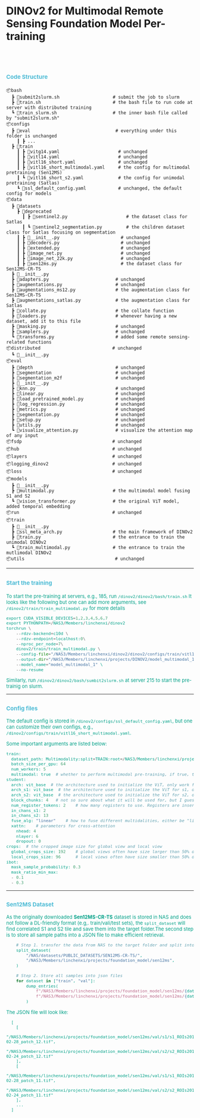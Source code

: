 # DINOv2 for Multimodal Remote Sensing Foundation Model Per-training
<br></br>  
## <span style=color:#4DBBD5;font-size:15px;font-weight:bold>Code Structure</span>  
```text
📦bash
  ┣ 📜submit2slurm.sh                    # submit the job to slurm
  ┣ 📜train.sh                           # the bash file to run code at server with distributed training
  ┗ 📜train_slurm.sh                     # the inner bash file called by "submit2slurm.sh"
📦configs 
  ┣ 📂eval                                # everything under this folder is unchanged
    ┃ ┣ ...    
  ┣ 📂train
    ┃ ┣ 📜vitg14.yaml                      # unchanged
    ┃ ┣ 📜vitl14.yaml                      # unchanged
    ┃ ┣ 📜vitl16_short.yaml                # unchanged
    ┃ ┣ 📜vitl16_short_multimodal.yaml     # the config for multimodal pretraining (Sen12MS)
    ┃ ┗ 📜vitl16_short_s2.yaml             # the config for unimodal pretraining (Satlas)
    ┗ 📜ssl_default_config.yaml            # unchanged, the default config for models
📦data
  ┣ 📂datasets
    ┣ 📂deprecated
      ┃ ┣ 📜sentinel2.py                      # the dataset class for Satlas
      ┃ ┗ 📜sentinel2_segmentation.py         # the children dataset class for Satlas focusing on segmentation
    ┃ ┣ 📜__init__.py                       # unchanged
    ┃ ┣ 📜decoders.py                       # unchanged
    ┃ ┣ 📜extended.py                       # unchanged
    ┃ ┣ 📜image_net.py                      # unchanged
    ┃ ┣ 📜image_net_22k.py                  # unchanged
    ┃ ┣ 📜sen12ms.py                        # the dataset class for Sen12MS-CR-TS 
  ┣ 📜__init__.py
  ┣ 📜adapters.py                         # unchanged
  ┣ 📜augmentations.py                    # unchanged
  ┣ 📜augmentations_ms12.py               # the augmentation class for Sen12MS-CR-TS
  ┣ 📜augmentations_satlas.py             # the augmentation class for Satlas
  ┣ 📜collate.py                          # the collate function
  ┣ 📜loaders.py                          # whenever having a new dataset, add it to this file
  ┣ 📜masking.py                          # unchanged
  ┣ 📜samplers.py                         # unchanged
  ┗ 📜transforms.py                       # added some remote sensing-related functions
📦distributed                           # unchanged
  ┗ 📜__init__.py
📦eval
  ┣ 📂depth                               # unchanged
  ┣ 📂segmentation                        # unchanged
  ┣ 📂segmentation_m2f                    # unchanged
  ┣ 📜__init__.py
  ┣ 📜knn.py                              # unchanged
  ┣ 📜linear.py                           # unchanged
  ┣ 📜load_pretrained_model.py            # unchanged
  ┣ 📜log_regression.py                   # unchanged
  ┣ 📜metrics.py                          # unchanged
  ┣ 📜segmentation.py                     # unchanged
  ┣ 📜setup.py                            # unchanged
  ┣ 📜utils.py                            # unchanged
  ┗ 📜visualize_attention.py              # visualize the attention map of any input
📦fsdp                                  # unchanged
📦hub                                   # unchanged
📦layers                                # unchanged
📦logging_dinov2                        # unchanged
📦loss                                  # unchanged
📦models
  ┣ 📜__init__.py
  ┣ 📜multimodal.py                      # the multimodal model fusing S1 and S2
  ┗ 📜vision_transformer.py              # the original ViT model, added temporal embedding
📦run                                   # unchanged
📦train
  ┣ 📜__init__.py
  ┣ 📜ssl_meta_arch.py                   # the main framework of DINOv2
  ┣ 📜train.py                           # the entrance to train the unimodal DINOv2
  ┗ 📜train_multimodal.py                # the entrance to train the mutlimodal DINOv2
📦utils                                  # unchanged                     
```
--- 
## <span style=color:#4DBBD5;font-size:15px;font-weight:bold>Start the training</span>  
<span style=font-size:13px;color:#00A087>

To start the pre-training at servers, e.g., 185, run `/dinov2/dinov2/bash/train.sh`
It looks like the following but one can add more arguments, see `/dinov2/train/train_multimodal.py` for more details
```python
export CUDA_VISIBLE_DEVICES=1,2,3,4,5,6,7
export PYTHONPATH=/NAS3/Members/linchenxi/dinov2
torchrun \
    --rdzv-backend=c10d \
    --rdzv-endpoint=localhost:0\
    --nproc_per_node=7\
    dinov2/train/train_multimodal.py \
    --config-file="/NAS3/Members/linchenxi/dinov2/dinov2/configs/train/vitl16_short_multimodal.yaml" \
    --output-dir="/NAS3/Members/linchenxi/projects/DINOV2/model_multimodal_1" \
    --model_name="model_multimodal_1" \
    --no-resume
```
Similarly, run `/dinov2/dinov2/bash/sumbit2slurm.sh` at server 215 to start the pre-trainig on slurm.
</span>

---

## <span style=color:#4DBBD5;font-size:15px;font-weight:bold>Config files</span>  
<span style=font-size:13px;color:#00A087>

The default config is stored in `/dinov2/configs/ssl_default_config.yaml`, but one can customize their own configs, e.g., `/dinov2/configs/train/vitl16_short_multimodal.yaml`.

Some important arguments are listed below:
```python
train:
  dataset_path: Multimodality:split=TRAIN:root=/NAS3/Members/linchenxi/projects/foundation_model/sen12ms    # location of the dataset, "Multimodality" denotes the type of the dataset, different types can be found in /dinov2/data/loaders.py
  batch_size_per_gpu: 64
  num_workers: 5
  multimodal: true  # whether to perform multimodal pre-training, if true, the customized mutlimodal model will be initialized, otherwise, the default ViT for unimodal
student:
  arch: vit_base  # the architecture used to initialize the ViT, only work for unimodal pre-training
  arch_s1: vit_base  # the architecture used to initialize the ViT for s1, only work for multimodal pre-training
  arch_s2: vit_base  # the architecture used to initialize the ViT for s2, only work for multimodal pre-training
  block_chunks: 4   # not so sure about what it will be used for, but I guess the layers will be divided into chunks
  num_register_tokens: 2    # how many registers to use. Registers are inserted after the "CLS" token but before the patch tokens, please refer to the paper "Vision Transformers Need Registers"
  in_chans_s1: 2
  in_chans_s2: 13
  fuse_alg: "linear"    # how to fuse different multidalities, either be "linear" or "xattn" (cross-attention)
  xattn:    # parameters for cross-attention
    nhead: 4
    nlayer: 6
    dropout: 0
crops:  # the cropped image size for global view and local view
  global_crops_size: 192    # global views often have size larger than 50% of the image size 
  local_crops_size: 96      # local views often have size smaller than 50% of the image size 
ibot:
  mask_sample_probability: 0.3 
  mask_ratio_min_max:
  - 0.1
  - 0.3
```
</span>

---

## <span style=color:#4DBBD5;font-size:15px;font-weight:bold>Sen12MS Dataset</span>  
<span style=font-size:13px;color:#00A087>

As the originally downloaded **Sen12MS-CR-TS** dataset is stored in NAS and does not follow a DL-friendly format (e.g,. train/vali/test sets), the `split_dataset` will find correlated S1 and S2 tile and save them into the target folder.The second step is to store all sample paths into a JSON file to make efficient retrieval. 

```python
    # Step 1. transfer the data from NAS to the target folder and split into training and validation sets
    split_dataset(
        "/NAS/datasets/PUBLIC_DATASETS/SEN12MS-CR-TS/",
        "/NAS3/Members/linchenxi/projects/foundation_model/sen12ms",
    )

    # Step 2. Store all samples into json files
    for dataset in ["train", "val"]:
        dump_entries(
            f"/NAS3/Members/linchenxi/projects/foundation_model/sen12ms/{dataset}/s1",
            f"/NAS3/Members/linchenxi/projects/foundation_model/sen12ms/{dataset}_all.json",
        )
```
The JSON file will look like:
```text
  [
    [
        "/NAS3/Members/linchenxi/projects/foundation_model/sen12ms/val/s1/s1_ROIs2017_32_ImgNo_4_2018-02-28_patch_12.tif",
        "/NAS3/Members/linchenxi/projects/foundation_model/sen12ms/val/s2/s2_ROIs2017_32_ImgNo_4_2018-02-24_patch_12.tif"
    ],
    [
        "/NAS3/Members/linchenxi/projects/foundation_model/sen12ms/val/s1/s1_ROIs2017_32_ImgNo_4_2018-02-28_patch_11.tif",
        "/NAS3/Members/linchenxi/projects/foundation_model/sen12ms/val/s2/s2_ROIs2017_32_ImgNo_4_2018-02-24_patch_11.tif"
    ],
    ...
  ]
```
</span>
